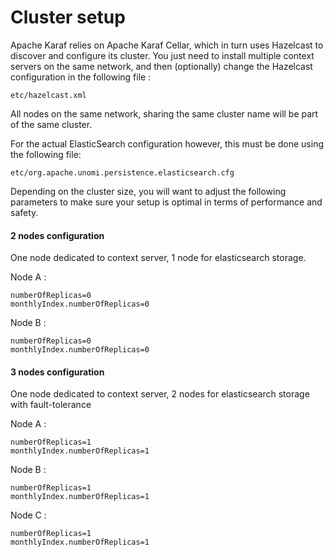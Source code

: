 <!--
  ~ Licensed to the Apache Software Foundation (ASF) under one or more
  ~ contributor license agreements.  See the NOTICE file distributed with
  ~ this work for additional information regarding copyright ownership.
  ~ The ASF licenses this file to You under the Apache License, Version 2.0
  ~ (the "License"); you may not use this file except in compliance with
  ~ the License.  You may obtain a copy of the License at
  ~
  ~      http://www.apache.org/licenses/LICENSE-2.0
  ~
  ~ Unless required by applicable law or agreed to in writing, software
  ~ distributed under the License is distributed on an "AS IS" BASIS,
  ~ WITHOUT WARRANTIES OR CONDITIONS OF ANY KIND, either express or implied.
  ~ See the License for the specific language governing permissions and
  ~ limitations under the License.
  -->

Cluster setup
=============

Apache Karaf relies on Apache Karaf Cellar, which in turn uses Hazelcast to discover and configure its cluster. 
You just need to install multiple context servers on the same network, and then (optionally) change the Hazelcast 
 configuration in the following file :

    etc/hazelcast.xml

All nodes on the same network, sharing the same cluster name will be part of the same cluster.

For the actual ElasticSearch configuration however, this must be done using the following file:

    etc/org.apache.unomi.persistence.elasticsearch.cfg
    
Depending on the cluster size, you will want to adjust the following parameters to make sure your setup is optimal in 
terms of performance and safety.

#### 2 nodes  configuration
One node dedicated to context server, 1 node for elasticsearch storage.

Node A :

    numberOfReplicas=0
    monthlyIndex.numberOfReplicas=0

Node B :

    numberOfReplicas=0
    monthlyIndex.numberOfReplicas=0

#### 3 nodes configuration
One node dedicated to context server, 2 nodes for elasticsearch storage with fault-tolerance

Node A :

    numberOfReplicas=1
    monthlyIndex.numberOfReplicas=1

Node B :

    numberOfReplicas=1
    monthlyIndex.numberOfReplicas=1

Node C :

    numberOfReplicas=1
    monthlyIndex.numberOfReplicas=1

